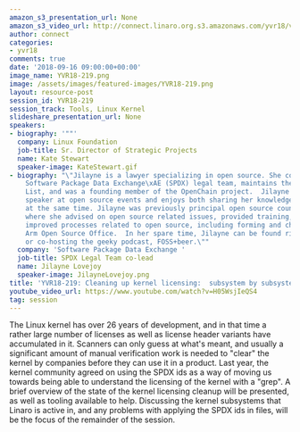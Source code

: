 ```yaml
---
amazon_s3_presentation_url: None
amazon_s3_video_url: http://connect.linaro.org.s3.amazonaws.com/yvr18/videos/yvr18-219.mp4
author: connect
categories:
- yvr18
comments: true
date: '2018-09-16 09:00:00+00:00'
image_name: YVR18-219.png
image: /assets/images/featured-images/YVR18-219.png
layout: resource-post
session_id: YVR18-219
session_track: Tools, Linux Kernel
slideshare_presentation_url: None
speakers:
- biography: '""'
  company: Linux Foundation
  job-title: Sr. Director of Strategic Projects
  name: Kate Stewart
  speaker-image: KateStewart.gif
- biography: "\"Jilayne is a lawyer specializing in open source. She co-leads the
    Software Package Data Exchange\xAE (SPDX) legal team, maintains the SPDX License
    List, and was a founding member of the OpenChain project.  Jilayne is a frequent
    speaker at open source events and enjoys both sharing her knowledge and learning
    at the same time. Jilayne was previously principal open source counsel at Arm,
    where she advised on open source related issues, provided training, and drove
    improved processes related to open source, including forming and chairing the
    Arm Open Source Office.  In her spare time, Jilayne can be found riding her bike(s)
    or co-hosting the geeky podcast, FOSS+beer.\""
  company: 'Software Package Data Exchange '
  job-title: SPDX Legal Team co-lead
  name: Jilayne Lovejoy
  speaker-image: JilayneLovejoy.png
title: 'YVR18-219: Cleaning up kernel licensing:  subsystem by subsystem'
youtube_video_url: https://www.youtube.com/watch?v=H05WsjIeQS4
tag: session
---
```


The Linux kernel has over 26 years of development,  and in that time a rather large number of licenses as well as license header variants have accumulated in it.   Scanners can only guess at what's meant, and usually a significant amount of manual verification work is needed to "clear" the kernel by companies before they can use it in a product.
Last year, the kernel community agreed on using the SPDX ids as a way of moving us towards being able to understand the licensing of the kernel with a "grep".     A brief overview of the state of the kernel licensing cleanup will be presented, as well as tooling available to help.   Discussing the kernel subsystems that Linaro is active in, and any problems with applying the SPDX ids in files,  will be the focus of the remainder of the session.
